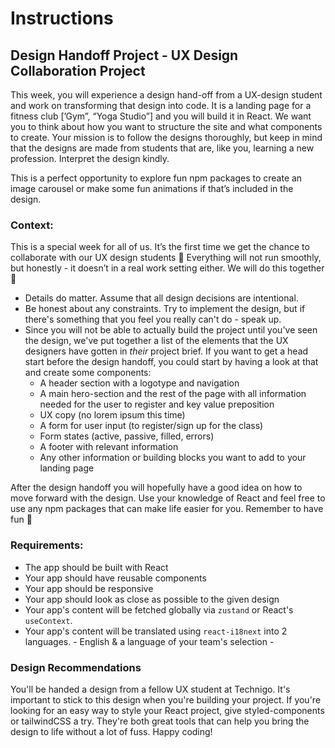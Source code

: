 # Instructions

## Design Handoff Project - UX Design Collaboration Project

This week, you will experience a design hand-off from a UX-design student and work on transforming that design into code. It is a landing page for a fitness club [’Gym”, “Yoga Studio”] and you will build it in React. We want you to think about how you want to structure the site and what components to create. Your mission is to follow the designs thoroughly, but keep in mind that the designs are made from students that are, like you, learning a new profession. Interpret the design kindly.

This is a perfect opportunity to explore fun npm packages to create an image carousel or make some fun animations if that’s included in the design.

### Context:

This is a special week for all of us. It’s the first time we get the chance to collaborate with our UX design students 🤩 Everything will not run smoothly, but honestly - it doesn’t in a real work setting either. We will do this together 💪

- Details do matter. Assume that all design decisions are intentional.
- Be honest about any constraints. Try to implement the design, but if there's something that you feel you really can't do - speak up.
- Since you will not be able to actually build the project until you've seen the design, we've put together a list of the elements that the UX designers have gotten in _their_ project brief. If you want to get a head start before the design handoff, you could start by having a look at that and create some components:
  - A header section with a logotype and navigation
  - A main hero-section and the rest of the page with all information needed for the user to register and key value preposition
  - UX copy (no lorem ipsum this time)
  - A form for user input (to register/sign up for the class)
  - Form states (active, passive, filled, errors)
  - A footer with relevant information
  - Any other information or building blocks you want to add to your landing page

After the design handoff you will hopefully have a good idea on how to move forward with the design. Use your knowledge of React and feel free to use any npm packages that can make life easier for you. Remember to have fun 🥳

### Requirements:

- The app should be built with React
- Your app should have reusable components
- Your app should be responsive
- Your app should look as close as possible to the given design
- Your app's content will be fetched globally via `zustand` or React's `useContext`.
- Your app's content will be translated using `react-i18next` into 2 languages. - English & a language of your team's selection -

### Design Recommendations

You'll be handed a design from a fellow UX student at Technigo. It's important to stick to this design when you're building your project. If you're looking for an easy way to style your React project, give styled-components or tailwindCSS a try. They're both great tools that can help you bring the design to life without a lot of fuss. Happy coding!
